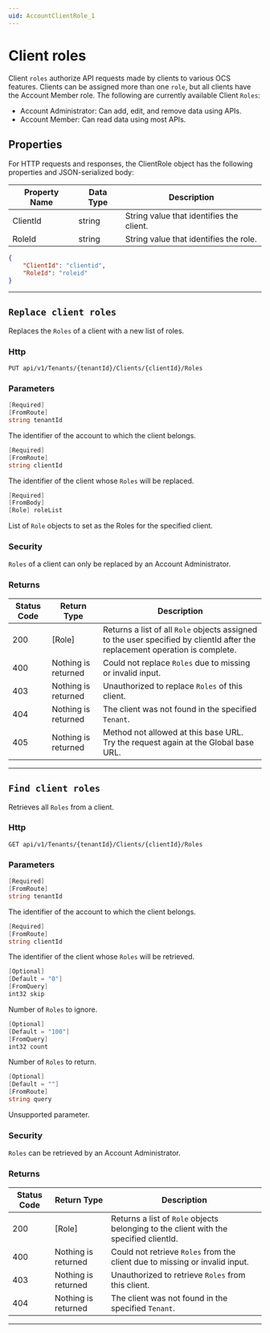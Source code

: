 ```yaml
---
uid: AccountClientRole_1
---
```


# Client roles

Client `roles` authorize API requests made by clients to various OCS features. Clients can be assigned more than one
`role`, but all clients have the Account Member role. The following are currently available Client `Roles`:

- Account Administrator: Can add, edit, and remove data using APIs.
- Account Member: Can read data using most APIs.


## Properties

For HTTP requests and responses, the ClientRole object has the following properties and JSON-serialized body: 

| Property Name | Data Type | Description |
| --- | --- | ---  |
| ClientId | string | String value that identifies the client. |
| RoleId | string | String value that identifies the role. |


```json
{
	"ClientId": "clientid",
	"RoleId": "roleid"
}
```
***

## `Replace client roles`

Replaces the `Roles` of a client with a new list of roles.

### Http

`PUT api/v1/Tenants/{tenantId}/Clients/{clientId}/Roles`


### Parameters

```csharp
[Required]
[FromRoute]
string tenantId
```

The identifier of the account to which the client belongs.
```csharp
[Required]
[FromRoute]
string clientId
```

The identifier of the client whose `Roles` will be replaced.
```csharp
[Required]
[FromBody]
[Role] roleList
```

List of `Role` objects to set as the Roles for the specified client.


### Security

`Roles` of a client can only be replaced by an Account Administrator.

### Returns

| Status Code | Return Type | Description |
| --- | --- | ---  |
| 200 | [Role] | Returns a list of all `Role` objects assigned to the user specified by clientId after the replacement operation is complete. |
| 400 | Nothing is returned | Could not replace `Roles` due to missing or invalid input. |
| 403 | Nothing is returned | Unauthorized to replace `Roles` of this client. |
| 404 | Nothing is returned | The client was not found in the specified `Tenant`. |
| 405 | Nothing is returned | Method not allowed at this base URL. Try the request again at the Global base URL. |


***

## `Find client roles`

Retrieves all `Roles` from a client.

### Http

`GET api/v1/Tenants/{tenantId}/Clients/{clientId}/Roles`


### Parameters

```csharp
[Required]
[FromRoute]
string tenantId
```

The identifier of the account to which the client belongs.
```csharp
[Required]
[FromRoute]
string clientId
```

The identifier of the client whose `Roles` will be retrieved.
```csharp
[Optional]
[Default = "0"]
[FromQuery]
int32 skip
```

Number of `Roles` to ignore.
```csharp
[Optional]
[Default = "100"]
[FromQuery]
int32 count
```

Number of `Roles` to return.
```csharp
[Optional]
[Default = ""]
[FromRoute]
string query
```

Unsupported parameter.


### Security

`Roles` can be retrieved by an Account Administrator.

### Returns

| Status Code | Return Type | Description |
| --- | --- | ---  |
| 200 | [Role] | Returns a list of `Role` objects belonging to the client with the specified clientId. |
| 400 | Nothing is returned | Could not retrieve `Roles` from the client due to missing or invalid input. |
| 403 | Nothing is returned | Unauthorized to retrieve `Roles` from this client. |
| 404 | Nothing is returned | The client was not found in the specified `Tenant`. |


***

